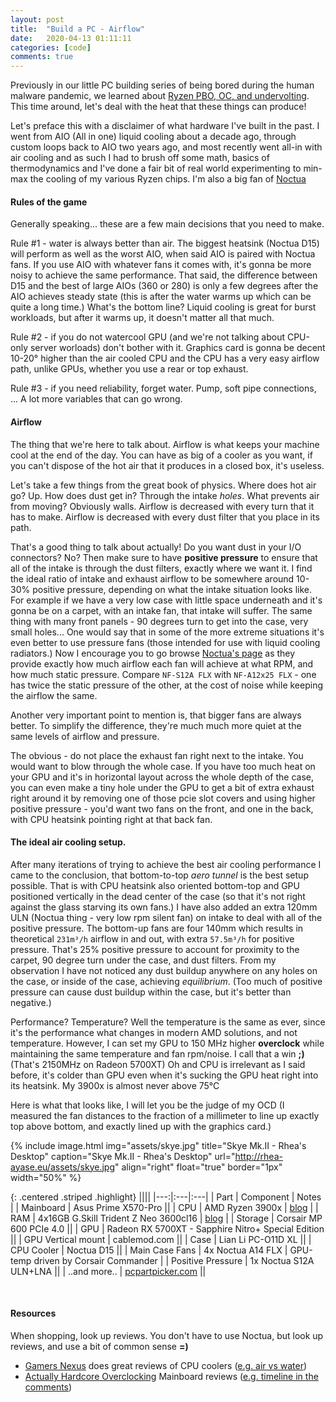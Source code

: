 ```yaml
---
layout: post
title:  "Build a PC - Airflow"
date:   2020-04-13 01:11:11
categories: [code]
comments: true
---
```


Previously in our little PC building series of being bored during the human malware pandemic, we learned about [Ryzen PBO, OC, and undervolting](https://rhea.dev/articles/2020-03/AMD-Ryzen-PBO-OC-undervolting). This time around, let's deal with the heat that these things can produce!

Let's preface this with a disclaimer of what hardware I've built in the past. I went from AIO (All in one) liquid cooling about a decade ago, through custom loops back to AIO two years ago, and most recently went all-in with air cooling and as such I had to brush off some math, basics of thermodynamics and I've done a fair bit of real world experimenting to min-max the cooling of my various Ryzen chips. I'm also a big fan of [Noctua](https://noctua.at)

<!--more-->

#### Rules of the game

Generally speaking... these are a few main decisions that you need to make.

Rule #1 - water is always better than air. The biggest heatsink (Noctua D15) will perform as well as the worst AIO, when said AIO is paired with Noctua fans. If you use AIO with whatever fans it comes with, it's gonna be more noisy to achieve the same performance. That said, the difference between D15 and the best of large AIOs (360 or 280) is only a few degrees after the AIO achieves steady state (this is after the water warms up which can be quite a long time.) What's the bottom line? Liquid cooling is great for burst workloads, but after it warms up, it doesn't matter all that much.

Rule #2 - if you do not watercool GPU (and we're not talking about CPU-only server worloads) don't bother with it. Graphics card is gonna be decent 10-20° higher than the air cooled CPU and the CPU has a very easy airflow path, unlike GPUs, whether you use a rear or top exhaust.

Rule #3 - if you need reliability, forget water. Pump, soft pipe connections, ... A lot more variables that can go wrong.

#### Airflow

The thing that we're here to talk about. Airflow is what keeps your machine cool at the end of the day. You can have as big of a cooler as you want, if you can't dispose of the hot air that it produces in a closed box, it's useless.

Let's take a few things from the great book of physics. Where does hot air go? Up. How does dust get in? Through the intake _holes_. What prevents air from moving? Obviously walls. Airflow is decreased with every turn that it has to make. Airflow is decreased with every dust filter that you place in its path.

That's a good thing to talk about actually! Do you want dust in your I/O connectors? No? Then make sure to have **positive pressure** to ensure that all of the intake is through the dust filters, exactly where we want it. I find the ideal ratio of intake and exhaust airflow to be somewhere around 10-30% positive pressure, depending on what the intake situation looks like. For example if we have a very low case with little space underneath and it's gonna be on a carpet, with an intake fan, that intake will suffer. The same thing with many front panels - 90 degrees turn to get into the case, very small holes... One would say that in some of the more extreme situations it's even better to use pressure fans (those intended for use with liquid cooling radiators.) Now I encourage you to go browse [Noctua's page](https://noctua.at/en/products/fan) as they provide exactly how much airflow each fan will achieve at what RPM, and how much static pressure. Compare `NF-S12A FLX` with `NF-A12x25 FLX` - one has twice the static pressure of the other, at the cost of noise while keeping the airflow the same.

Another very important point to mention is, that bigger fans are always better. To simplify the difference, they're much much more quiet at the same levels of airflow and pressure.

The obvious - do not place the exhaust fan right next to the intake. You would want to blow through the whole case. If you have too much heat on your GPU and it's in horizontal layout across the whole depth of the case, you can even make a tiny hole under the GPU to get a bit of extra exhaust right around it by removing one of those pcie slot covers and using higher positive pressure - you'd want two fans on the front, and one in the back, with CPU heatsink pointing right at that back fan.

#### The ideal air cooling setup.

After many iterations of trying to achieve the best air cooling performance I came to the conclusion, that bottom-to-top _aero tunnel_ is the best setup possible. That is with CPU heatsink also oriented bottom-top and GPU positioned vertically in the dead center of the case (so that it's not right against the glass starving its own fans.) I have also added an extra 120mm ULN (Noctua thing - very low rpm silent fan) on intake to deal with all of the positive pressure. The bottom-up fans are four 140mm which results in theoretical `231m³/h` airflow in and out, with extra `57.5m³/h` for positive pressure. That's 25% positive pressure to account for proximity to the carpet, 90 degree turn under the case, and dust filters. From my observation I have not noticed any dust buildup anywhere on any holes on the case, or inside of the case, achieving _equilibrium_. (Too much of positive pressure can cause dust buildup within the case, but it's better than negative.)

Performance? Temperature? Well the temperature is the same as ever, since it's the performance what changes in modern AMD solutions, and not temperature. However, I can set my GPU to 150 MHz higher **overclock** while maintaining the same temperature and fan rpm/noise. I call that a win **;)** (That's 2150MHz on Radeon 5700XT) Oh and CPU is irrelevant as I said before, it's colder than GPU even when it's sucking the GPU heat right into its heatsink. My 3900x is almost never above 75°C

Here is what that looks like, I will let you be the judge of my OCD (I measured the fan distances to the fraction of a millimeter to line up exactly top above bottom, and exactly lined up with the graphics card.)

{% include image.html
  img="assets/skye.jpg"
  title="Skye Mk.II - Rhea's Desktop"
  caption="Skye Mk.II - Rhea's Desktop"
  url="http://rhea-ayase.eu/assets/skye.jpg"
  align="right"
  float="true"
  border="1px"
  width="50%"
%}

{: .centered .striped .highlight}
||||
|---:|:---|:---|
| Part | Component | Notes |
| Mainboard | Asus Prime X570-Pro ||
| CPU | AMD Ryzen 3900x | [blog](https://rhea.dev/articles/2020-03/AMD-Ryzen-PBO-OC-undervolting) |
| RAM | 4x16GB G.Skill Trident Z Neo 3600cl16 | [blog](https://rhea.dev/articles/2020-01/AMD-Ryzen-as-a-server) |
| Storage | Corsair MP 600 PCIe 4.0 ||
| GPU | Radeon RX 5700XT - Sapphire Nitro+ Special Edition ||
| GPU Vertical mount | cablemod.com ||
| Case | Lian Li PC-O11D XL ||
| CPU Cooler | Noctua D15 ||
| Main Case Fans | 4x Noctua A14 FLX | GPU-temp driven by Corsair Commander |
| Positive Pressure | 1x Noctua S12A ULN+LNA ||
| ..and more.. | [pcpartpicker.com](https://pcpartpicker.com/user/RheaAyase/saved/#view=NsGHBm) ||

&nbsp;

#### Resources

When shopping, look up reviews. You don't have to use Noctua, but look up reviews, and use a bit of common sense **=)**

* [Gamers Nexus](https://www.youtube.com/GamersNexus) does great reviews of CPU coolers ([e.g. air vs water](https://www.youtube.com/watch?v=7VzXHUTqE7E))
* [Actually Hardcore Overclocking](https://www.youtube.com/ActuallyHardcoreOverclocking) Mainboard reviews ([e.g. timeline in the comments](https://www.youtube.com/watch?v=ti38JS8RuPU))

